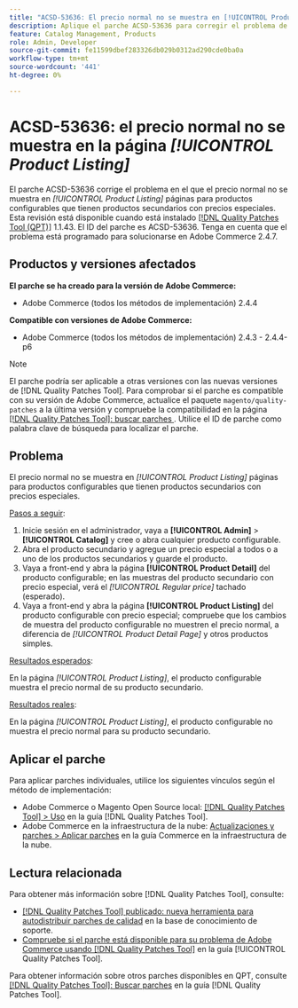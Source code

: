 ```yaml
---
title: "ACSD-53636: El precio normal no se muestra en [!UICONTROL Product Listing] página"
description: Aplique el parche ACSD-53636 para corregir el problema de Adobe Commerce en el que el precio normal no se muestra en páginas *[!UICONTROL Product Listing]* para productos configurables que tienen productos secundarios con precios especiales.
feature: Catalog Management, Products
role: Admin, Developer
source-git-commit: fe11599dbef283326db029b0312ad290cde0ba0a
workflow-type: tm+mt
source-wordcount: '441'
ht-degree: 0%

---
```


# ACSD-53636: el precio normal no se muestra en la página *[!UICONTROL Product Listing]*

El parche ACSD-53636 corrige el problema en el que el precio normal no se muestra en *[!UICONTROL Product Listing]* páginas para productos configurables que tienen productos secundarios con precios especiales. Esta revisión está disponible cuando está instalado [[!DNL Quality Patches Tool (QPT)]](https://experienceleague.adobe.com/en/docs/commerce-knowledge-base/kb/announcements/commerce-announcements/magento-quality-patches-released-new-tool-to-self-serve-quality-patches) 1.1.43. El ID del parche es ACSD-53636. Tenga en cuenta que el problema está programado para solucionarse en Adobe Commerce 2.4.7.

## Productos y versiones afectados

**El parche se ha creado para la versión de Adobe Commerce:**

* Adobe Commerce (todos los métodos de implementación) 2.4.4

**Compatible con versiones de Adobe Commerce:**

* Adobe Commerce (todos los métodos de implementación) 2.4.3 - 2.4.4-p6

>[!NOTE]
>
>El parche podría ser aplicable a otras versiones con las nuevas versiones de [!DNL Quality Patches Tool]. Para comprobar si el parche es compatible con su versión de Adobe Commerce, actualice el paquete `magento/quality-patches` a la última versión y compruebe la compatibilidad en la página [[!DNL Quality Patches Tool]: buscar parches ](https://experienceleague.adobe.com/tools/commerce-quality-patches/index.html). Utilice el ID de parche como palabra clave de búsqueda para localizar el parche.

## Problema

El precio normal no se muestra en *[!UICONTROL Product Listing]* páginas para productos configurables que tienen productos secundarios con precios especiales.

<u>Pasos a seguir</u>:

1. Inicie sesión en el administrador, vaya a **[!UICONTROL Admin]** > **[!UICONTROL Catalog]** y cree o abra cualquier producto configurable.
2. Abra el producto secundario y agregue un precio especial a todos o a uno de los productos secundarios y guarde el producto.
3. Vaya a front-end y abra la página **[!UICONTROL Product Detail]** del producto configurable; en las muestras del producto secundario con precio especial, verá el *[!UICONTROL Regular price]* tachado (esperado).
4. Vaya a front-end y abra la página **[!UICONTROL Product Listing]** del producto configurable con precio especial; compruebe que los cambios de muestra del producto configurable no muestren el precio normal, a diferencia de *[!UICONTROL Product Detail Page]* y otros productos simples.

<u>Resultados esperados</u>:

En la página *[!UICONTROL Product Listing]*, el producto configurable muestra el precio normal de su producto secundario.

<u>Resultados reales</u>:

En la página *[!UICONTROL Product Listing]*, el producto configurable no muestra el precio normal para su producto secundario.

## Aplicar el parche

Para aplicar parches individuales, utilice los siguientes vínculos según el método de implementación:

* Adobe Commerce o Magento Open Source local: [[!DNL Quality Patches Tool] > Uso](/help/tools/quality-patches-tool/usage.md) en la guía [!DNL Quality Patches Tool].
* Adobe Commerce en la infraestructura de la nube: [Actualizaciones y parches > Aplicar parches](https://experienceleague.adobe.com/docs/commerce-cloud-service/user-guide/develop/upgrade/apply-patches.html) en la guía Commerce en la infraestructura de la nube.

## Lectura relacionada

Para obtener más información sobre [!DNL Quality Patches Tool], consulte:

* [[!DNL Quality Patches Tool] publicado: nueva herramienta para autodistribuir parches de calidad](https://experienceleague.adobe.com/en/docs/commerce-knowledge-base/kb/announcements/commerce-announcements/magento-quality-patches-released-new-tool-to-self-serve-quality-patches) en la base de conocimiento de soporte.
* [Compruebe si el parche está disponible para su problema de Adobe Commerce usando [!DNL Quality Patches Tool]](/help/tools/quality-patches-tool/patches-available-in-qpt/check-patch-for-magento-issue-with-magento-quality-patches.md) en la guía [!UICONTROL Quality Patches Tool].


Para obtener información sobre otros parches disponibles en QPT, consulte [[!DNL Quality Patches Tool]: Buscar parches](https://experienceleague.adobe.com/tools/commerce-quality-patches/index.html) en la guía [!DNL Quality Patches Tool].
